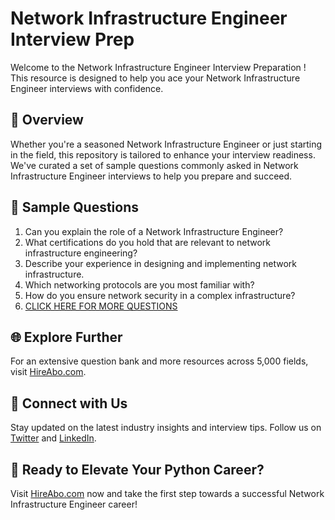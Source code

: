 # Network Infrastructure Engineer Interview Prep

Welcome to the Network Infrastructure Engineer Interview Preparation ! This resource is designed to help you ace your Network Infrastructure Engineer interviews with confidence.

## 🚀 Overview

Whether you're a seasoned Network Infrastructure Engineer or just starting in the field, this repository is tailored to enhance your interview readiness. We've curated a set of sample questions commonly asked in Network Infrastructure Engineer interviews to help you prepare and succeed.

## 📝 Sample Questions

1. Can you explain the role of a Network Infrastructure Engineer?
2. What certifications do you hold that are relevant to network infrastructure engineering?
3. Describe your experience in designing and implementing network infrastructure.
4. Which networking protocols are you most familiar with?
5. How do you ensure network security in a complex infrastructure?
6. [CLICK HERE FOR MORE QUESTIONS](https://hireabo.com/job/0_1_17/Network%20Infrastructure%20Engineer)

## 🌐 Explore Further

For an extensive question bank and more resources across 5,000 fields, visit [HireAbo.com](https://www.hireabo.com).

## 📱 Connect with Us

Stay updated on the latest industry insights and interview tips. Follow us on [Twitter](https://twitter.com/hireabo) and [LinkedIn](https://www.linkedin.com/in/hire-abo-3609972a8/).

## 🚀 Ready to Elevate Your Python Career?

Visit [HireAbo.com](https://www.hireabo.com) now and take the first step towards a successful Network Infrastructure Engineer career!